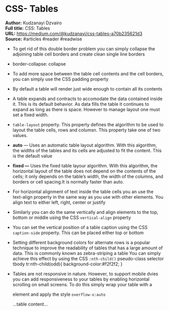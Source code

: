 # CSS- Tables

**Author:** Kudzanayi Dzvairo  
**Full title:** CSS: Tables  
**URL:** https://medium.com/@kudzanayi/css-tables-a70b235621d3  
**Source:** #articles #reader #readwise

- To get rid of this double border problem you can simply collapse the adjoining table cell borders and create clean single line borders 
   
- border-collapse: collapse 
   
- To add more space between the table cell contents and the cell borders, you can simply use the CSS padding property 
   
- By default a table will render just wide enough to contain all its contents 
   
- A table expands and contracts to accomodate the data contained inside it. This is its default behavior. As data fills the table it continues to expand as long as there is space. However to manage layout one must set a fixed width. 
   
- `table-layout` property. This property defines the algorithm to be used to layout the table cells, rows and columsn. This property take one of two values. 
   
- **auto** — Uses an automatic table layout algorithm. With this algorithm, the widths of the tables and its cells are adjusted to fit the content. This is the default value 
   
- **fixed —** Uses the fixed table layour algorithm. With this algorithm, the horizontal layout of the table does not depend on the contents of the cells; it only depends on the table’s width, the width of the columns, and borders or cell spacing.It is normally faster than auto. 
   
- For horizontal alignment of text inside the table cells you an use the text-align property in the same way as you use with other elements. You align text to either left, right, center or justify 
   
- Similarly you can do the same vertically and align elements to the top, bottom or middle using the CSS `vertical-align` property 
   
- You can set the vertical position of a table caption using the CSS `caption-side` property. This can be placed either top or bottom 
   
- Setting different background colors for alternate rows is a popular technique to improve the readability of tables that has a large amount of data. This is commonly known as zebra-striping a table
  You can simply achieve this effect by using the CSS `:nth-child()` pseudo-class selector
  tbody tr:nth-child(odd){ 
  background-color:#f2f2f2; 
  } 
   
- Tables are not responsive in nature. However, to support mobile dvies you can add responsiveness to your tables by enabling horizontal scrolling on small screens. To do this simply wrap your table with a <div> element and apply the style `overflow-x:auto`
  <div style="overflow-x: auto"> 
  <table> 
  ...table content... 
  </table> 
  </div> 
   
